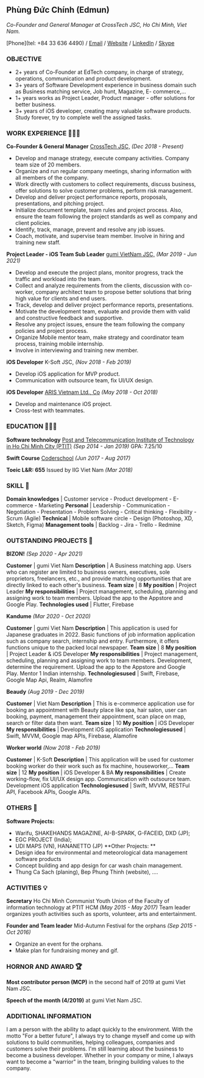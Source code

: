 ## Phùng Đức Chính (Edmun)
_Co-Founder and General Manager at CrossTech JSC, Ho Chi Minh, Viet Nam._

[Phone](tel: +84 33 636 4490) / [Email](chinhphung.crosstech@gmail.com) / [Website](crosstechhub.com) / [LinkedIn](https://www.linkedin.com/in/phung-duc-chinh-crosstech/) / [Skype](https://join.skype.com/invite/eCiUwOZhaL9u)

### OBJECTIVE
* 2+ years of Co-Founder at EdTech company, in charge of strategy, operations, communication and product development.
* 3+ years of Software Development experience in business domain such as Business matching service, Job hunt, Magazine, E-
commerce,...
* 1+ years works as Project Leader, Product manager - offer solutions for better business.
* 3+ years of iOS developer, creating many valuable software products. Study forever, try to complete well the assigned tasks.



### WORK EXPERIENCE 👨🏻‍💻 

**Co-Founder & General Manager** [CrossTech JSC,](crosstechhub.com) _(Dec 2018 - Present)_

  * Develop and manage strategy, execute company activities. Company team size of 20 members.
  * Organize and run regular company meetings, sharing information with all members of the company.
  * Work directly with customers to collect requirements, discuss business, offer solutions to solve customer problems, perform
  risk management.
  * Develop and deliver project performance reports, proposals, presentations, and pitching project.
  * Initialize document template, team rules and project process. Also, ensure the team following the project standards as well as company and client policies.
  * Identify, track, manage, prevent and resolve any job issues.
  * Coach, motivate, and supervise team member. Involve in hiring and training new staff.


**Project Leader - iOS Team Sub Leader** [gumi VietNam JSC,](https://gumiviet.com/vi/trang-chu/) _(Mar 2019 - Jun 2021)_

  * Develop and execute the project plans, monitor progress, track the traffic and workload into the team.
  * Collect and analyze requirements from the clients, discussion with co-worker, company architect team to propose better
  solutions that bring high value for clients and end users.
  * Track, develop and deliver project performance reports, presentations.
  * Motivate the development team, evaluate and provide them with valid and constructive feedback and supportive.
  * Resolve any project issues, ensure the team following the company policies and project process.
  * Organize Mobile mentor team, make strategy and coordinator team process, training mobile internship.
  * Involve in interviewing and training new member.


**iOS Developer** K-Soft JSC, _(Nov 2018 - Feb 2019)_

  * Develop iOS application for MVP product.
  * Communication with outsource team, fix UI/UX design.


**iOS Developer** [ARIS Vietnam Ltd., Co](https://aris-vn.com/vi/company/)  _(May 2018 - Oct 2018)_

  * Develop and maintenance iOS project.
  * Cross-test with teammates.



### EDUCATION 👨🏻‍🎓

**Software technology** [Post and Telecommunication Institute of Technology in Ho Chi Minh City (PTIT)](http://hcm.ptit.edu.vn/) _(Sep 2014 - Jan 2019)_
GPA: 7.25/10

**Swift Course** [Coderschool](https://www.coderschool.vn/vi/) _(Jun 2017 - Aug 2017)_

**Toeic L&R: 655** Issued by IIG Viet Nam _(Mar 2018)_



### SKILL 📖

**Domain knowledges** | Customer service - Product development - E-commerce - Marketing
**Personal** | Leadership - Communication - Negotiation - Presentation - Problem Solving - Critical thinking - Flexibility - Scrum (Agile)
**Technical** | Mobile software circle - Design (Photoshop, XD, Sketch, Figma)
**Management tools** | Backlog - Jira - Trello - Redmine



### OUTSTANDING PROJECTS 📂

**BIZON!**
_(Sep 2020 - Apr 2021)_

**Customer** | gumi Viet Nam
**Description** | A Business matching app. Users who can register are limited to business owners, executives, sole proprietors, freelancers, etc., and provide matching opportunities that are directly linked to each other's business.
**Team size** | 8
**My position** | Project Leader
**My responsibilities** | Project management, scheduling, planning and assigning work to team members. Upload the app to the Appstore and Google Play.
**Technologies used** | Flutter, Firebase


**Kandume**
_(Mar 2020 - Oct 2020)_

**Customer** | gumi Viet Nam
**Description** | This application is used for Japanese graduates in 2022. Basic functions of job information application such as company search, internship and entry. Furthermore, it offers functions unique to the packed local newspaper.
**Team size** | 8
**My position** | Project Leader & iOS Developer
**My responsibilities** | Project management, scheduling, planning and assigning work to team members. Development, determine the requirement. Upload the app to the Appstore and Google Play. Mentor 1 Indian internship.
**Technologiesused** | Swift, Firebase, Google Map Api, Realm, Alamofire


**Beaudy**
_(Aug 2019 - Dec 2019)_

**Customer** | Viet Nam
**Description** | This is e-commerce application use for booking an appointment with Beauty place like spa, hair salon, user can booking, payment, management their appointment, scan place on map, search or filter data then want.
**Team size** | 10
**My position** | iOS Developer
**My responsibilities** | Development iOS application
**Technologiesused** | Swift, MVVM, Google map APIs, Firebase, Alamofire


**Worker world**
_(Now 2018 - Feb 2019)_

**Customer** | K-Soft
**Description** | This application will be used for customer booking worker do their work such as fix machine, houseworker,...
**Team size** | 12
**My position** | iOS Developer & BA
**My responsibilities** | Create working-flow, fix UI/UX design app. Communication with outsource team. Development iOS application
**Technologiesused** | Swift, MVVM, RESTFul API, Facebook APIs, Google APIs.



### OTHERS 📂

**Software Projects:**
  * Warifu, SHAKEHANDS MAGAZINE, AI-B-SPARK, G-FACEID, DXD (JP);
  * EGC PROJECT (India);
  * UDI MAPS (VN), HANANETTO (JP)
**Other Projects: **
  * Design idea for environmental and meteorological data management software products
  * Concept building and app design for car wash chain management.
  * Thung Ca Sach (planing), Bep Phung Thinh (website), ....



### ACTIVITIES 💡

**Secretary** Ho Chi Minh Communist Youth Union of the Faculty of information technology at PTIT HCM _(May 2015 - May 2017)_
Team leader organizes youth activities such as sports, volunteer, arts and entertainment.

**Founder and Team leader** Mid-Autumn Festival for the orphans _(Sep 2015 - Oct 2016)_
  - Organize an event for the orphans.
  - Make plan for fundraising money and gif.



### HORNOR AND AWARD 🏆

  **Most contributor person (MCP)** in the second half of 2019 at gumi Viet Nam JSC.
  
  **Speech of the month (4/2019)** at gumi Viet Nam JSC.



### ADDITIONAL INFORMATION
I am a person with the ability to adapt quickly to the environment.
With the motto "For a better future", I always try to change myself and come up with solutions to build communities, helping colleagues, companies and customers solve their problems. I'm still learning about the business to become a business developer.
Whether in your company or mine, I always want to become a "warrior" in the team, bringing building values to the company.
